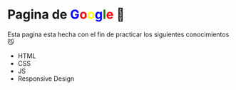 # Pagina de <font color="blue">G</font><font color="red">o</font><font color ="yellow">o</font><font color ="blue">g</font><font color ="green">l</font><font color ="red">e</font> 🥽
Esta pagina esta hecha con el fin de practicar 
los siguientes conocimientos 😼

* HTML 
* CSS
* JS
* Responsive Design

